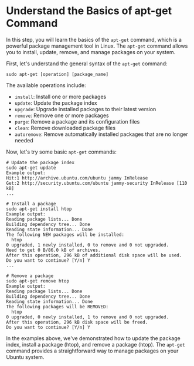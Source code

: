 # Understand the Basics of apt-get Command

In this step, you will learn the basics of the `apt-get` command, which is a powerful package management tool in Linux. The `apt-get` command allows you to install, update, remove, and manage packages on your system.

First, let's understand the general syntax of the `apt-get` command:

```
sudo apt-get [operation] [package_name]
```

The available operations include:

- `install`: Install one or more packages
- `update`: Update the package index
- `upgrade`: Upgrade installed packages to their latest version
- `remove`: Remove one or more packages
- `purge`: Remove a package and its configuration files
- `clean`: Remove downloaded package files
- `autoremove`: Remove automatically installed packages that are no longer needed

Now, let's try some basic `apt-get` commands:

```
# Update the package index
sudo apt-get update
Example output:
Hit:1 http://archive.ubuntu.com/ubuntu jammy InRelease
Get:2 http://security.ubuntu.com/ubuntu jammy-security InRelease [110 kB]
...

# Install a package
sudo apt-get install htop
Example output:
Reading package lists... Done
Building dependency tree... Done
Reading state information... Done
The following NEW packages will be installed:
  htop
0 upgraded, 1 newly installed, 0 to remove and 0 not upgraded.
Need to get 0 B/86.0 kB of archives.
After this operation, 296 kB of additional disk space will be used.
Do you want to continue? [Y/n] Y
...

# Remove a package
sudo apt-get remove htop
Example output:
Reading package lists... Done
Building dependency tree... Done
Reading state information... Done
The following packages will be REMOVED:
  htop
0 upgraded, 0 newly installed, 1 to remove and 0 not upgraded.
After this operation, 296 kB disk space will be freed.
Do you want to continue? [Y/n] Y
```

In the examples above, we've demonstrated how to update the package index, install a package (htop), and remove a package (htop). The `apt-get` command provides a straightforward way to manage packages on your Ubuntu system.
